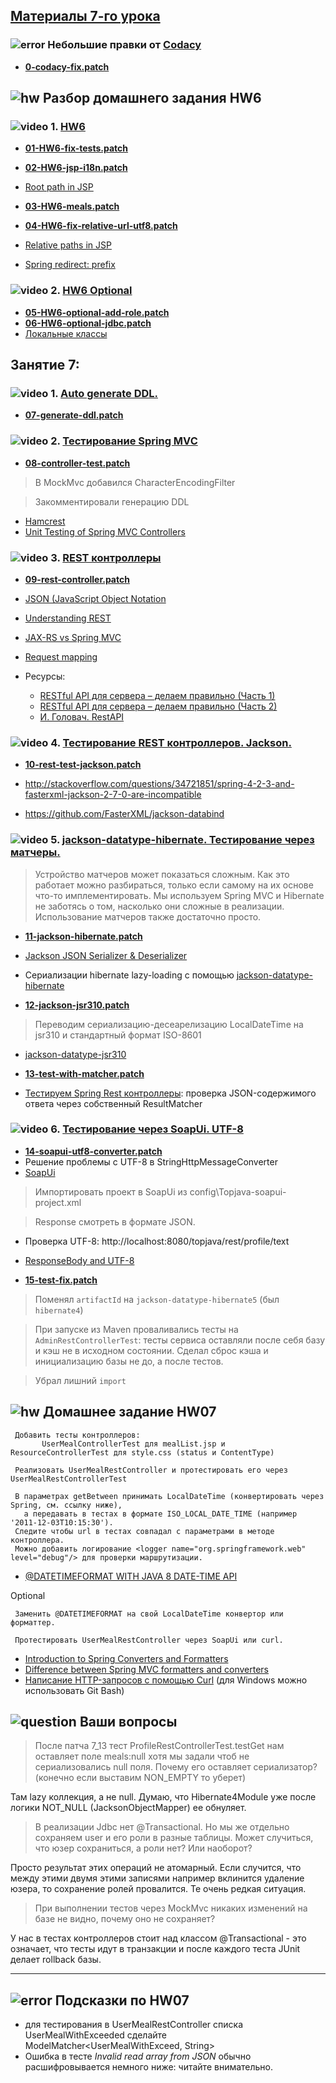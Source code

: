 ## <a href="https://drive.google.com/open?id=0B9Ye2auQ_NsFfjVnUVhINEg0d09Nb3JsY2ZZZmpsSWp3bzdHMkpKMmtPTlpjckxyVzg0SWc">Материалы 7-го урока</a>

### ![error](https://cloud.githubusercontent.com/assets/13649199/13672935/ef09ec1e-e6e7-11e5-9f79-d1641c05cbe6.png) Небольшие правки от <a href="https://www.codacy.com/app/javawebinar/topjava06/issues">Codacy</a>
-  **<a href="https://drive.google.com/open?id=0B9Ye2auQ_NsFVHNObE9FR3BzaEk">0-codacy-fix.patch</a>**

## ![hw](https://cloud.githubusercontent.com/assets/13649199/13672719/09593080-e6e7-11e5-81d1-5cb629c438ca.png) Разбор домашнего задания HW6

### ![video](https://cloud.githubusercontent.com/assets/13649199/13672715/06dbc6ce-e6e7-11e5-81a9-04fbddb9e488.png) 1. <a href="https://drive.google.com/open?id=0B9Ye2auQ_NsFbUhMdTdESkpFekE">HW6</a>
-  **<a href="https://drive.google.com/open?id=0B9Ye2auQ_NsFek9qS2VsSFpXa1U">01-HW6-fix-tests.patch</a>**
-  **<a href="https://drive.google.com/open?id=0B9Ye2auQ_NsFZlk0QzczZjB5UW8">02-HW6-jsp-i18n.patch</a>**
-  <a href="http://stackoverflow.com/questions/10327390/how-should-i-get-root-folder-path-in-jsp-page">Root path in JSP</a>

-  **<a href="https://drive.google.com/open?id=0B9Ye2auQ_NsFcWVQeUFpck1OTFU">03-HW6-meals.patch</a>**
-  **<a href="https://drive.google.com/open?id=0B9Ye2auQ_NsFMlo4eFFIWGpuTGM">04-HW6-fix-relative-url-utf8.patch</a>**
-  <a href="http://stackoverflow.com/questions/4764405/how-to-use-relative-paths-without-including-the-context-root-name">Relative paths in JSP</a>
-  <a href="http://docs.spring.io/spring/docs/3.2.x/spring-framework-reference/html/mvc.html#mvc-redirecting-redirect-prefix">Spring redirect: prefix</a>

### ![video](https://cloud.githubusercontent.com/assets/13649199/13672715/06dbc6ce-e6e7-11e5-81a9-04fbddb9e488.png) 2. <a href="https://drive.google.com/open?id=0B9Ye2auQ_NsFaXViWkkwYkF0eW8">HW6 Optional</a>
-  **<a href="https://drive.google.com/open?id=0B9Ye2auQ_NsFem1IMW41NEk3RzQ">05-HW6-optional-add-role.patch</a>**
-  **<a href="https://drive.google.com/open?id=0B9Ye2auQ_NsFUUdLNXI2cGVJZGs">06-HW6-optional-jdbc.patch</a>**
-  <a href="http://easy-code.ru/lesson/local-anonymous-nested-classes-java">Локальные классы</a>

## Занятие 7:
### ![video](https://cloud.githubusercontent.com/assets/13649199/13672715/06dbc6ce-e6e7-11e5-81a9-04fbddb9e488.png) 1. <a href="https://drive.google.com/open?id=0B9Ye2auQ_NsFTEtkSldKUnE4VkE">Auto generate DDL.</a>
-  **<a href="https://drive.google.com/open?id=0B9Ye2auQ_NsFNlRuSmFjLWJBV0k">07-generate-ddl.patch</a>**

### ![video](https://cloud.githubusercontent.com/assets/13649199/13672715/06dbc6ce-e6e7-11e5-81a9-04fbddb9e488.png) 2. <a href="https://drive.google.com/open?id=0B9Ye2auQ_NsFQXhBN1pqa3FyOUE">Тестирование Spring MVC</a>
-  **<a href="https://drive.google.com/open?id=0B9Ye2auQ_NsFemFZTjRpMlJOOU0">08-controller-test.patch</a>**

> В MockMvc добавился CharacterEncodingFilter

> Закомментировали генерацию DDL 

-  <a href="http://hamcrest.org/JavaHamcrest/">Hamcrest</a>
-  <a href="http://www.petrikainulainen.net/programming/spring-framework/unit-testing-of-spring-mvc-controllers-normal-controllers/">Unit Testing of Spring MVC Controllers</a>

### ![video](https://cloud.githubusercontent.com/assets/13649199/13672715/06dbc6ce-e6e7-11e5-81a9-04fbddb9e488.png) 3. <a href="https://drive.google.com/open?id=0B9Ye2auQ_NsFWE5oSmJFZGZBRlE">REST контроллеры</a>
-  **<a href="https://drive.google.com/open?id=0B9Ye2auQ_NsFTUxmNzZuNjVqVms">09-rest-controller.patch</a>**

-  <a href="https://ru.wikipedia.org/wiki/JSON">JSON (JavaScript Object Notation</a>
-  <a href="https://spring.io/understanding/rest">Understanding REST</a>
-  <a href="http://www.infoq.com/articles/springmvc_jsx-rs">JAX-RS vs Spring MVC</a>
-  <a href="http://docs.spring.io/spring/docs/current/spring-framework-reference/html/mvc.html#mvc-ann-requestmapping">Request mapping</a>
-  Ресурсы:
   - <a href="http://habrahabr.ru/post/144011/">RESTful API для сервера – делаем правильно (Часть 1)</a>
   - <a href="http://habrahabr.ru/post/144259/">RESTful API для сервера – делаем правильно (Часть 2)</a>
   - <a href="https://www.youtube.com/playlist?list=PLtDz82bWepMPLi_e9YbatLRpm0z4uOs_U">И. Головач. RestAPI</a>

### ![video](https://cloud.githubusercontent.com/assets/13649199/13672715/06dbc6ce-e6e7-11e5-81a9-04fbddb9e488.png) 4. <a href="https://drive.google.com/open?id=0B9Ye2auQ_NsFQmNwOXJ6RFk4M1U">Тестирование REST контроллеров. Jackson.</a>
-  **<a href="https://drive.google.com/open?id=0B9Ye2auQ_NsFeDFQTURueGk0V1E">10-rest-test-jackson.patch</a>**

-  http://stackoverflow.com/questions/34721851/spring-4-2-3-and-fasterxml-jackson-2-7-0-are-incompatible
-  https://github.com/FasterXML/jackson-databind

### ![video](https://cloud.githubusercontent.com/assets/13649199/13672715/06dbc6ce-e6e7-11e5-81a9-04fbddb9e488.png) 5. <a href="https://drive.google.com/open?id=0B9Ye2auQ_NsFNWEyVGJIU2JMTFE">jackson-datatype-hibernate. Тестирование через матчеры.</a>
> Устройство матчеров может показаться сложным. Как это работает можно разбираться, только если самому на их основе что-то имплементировать. Мы используем Spring MVC и Hibernate не заботясь о том, насколько они сложные в реализации. Использование матчеров также достаточно просто.
    
-  **<a href="https://drive.google.com/open?id=0B9Ye2auQ_NsFQVhlT3gwZUVueWs">11-jackson-hibernate.patch</a>**

-  <a href="https://www.sghill.net/how-do-i-write-a-jackson-json-serializer-deserializer.html">Jackson JSON Serializer & Deserializer</a>
-  Сериализации hibernate lazy-loading с помощью <a href="https://github.com/FasterXML/jackson-datatype-hibernate">jackson-datatype-hibernate</a>

-  **<a href="https://drive.google.com/open?id=0B9Ye2auQ_NsFOGUtNkVJdjNlXzA">12-jackson-jsr310.patch</a>**
>  Переводим сериализацию-десеарелизацию LocalDateTime на jsr310 и стандартный формат ISO-8601
-  <a href="http://stackoverflow.com/questions/28802544/java-8-localdate-jackson-format#28803634">jackson-datatype-jsr310</a>

-  **<a href="https://drive.google.com/open?id=0B9Ye2auQ_NsFdUpOclQyS2NNalk">13-test-with-matcher.patch</a>**
-  <a href="http://habrahabr.ru/post/259055/">Тестируем Spring Rest контроллеры</a>: проверка JSON-содержимого ответа через собственный ResultMatcher

### ![video](https://cloud.githubusercontent.com/assets/13649199/13672715/06dbc6ce-e6e7-11e5-81a9-04fbddb9e488.png) 6. <a href="https://drive.google.com/open?id=0B9Ye2auQ_NsFVXNmOUdBbUxxWVU">Тестирование через SoapUi. UTF-8</a>
-  **<a href="https://drive.google.com/open?id=0B9Ye2auQ_NsFZS1heS0tMnhhSDg">14-soapui-utf8-converter.patch</a>**
- Решение проблемы с UTF-8 в StringHttpMessageConverter
-  <a href="http://www.soapui.org/">SoapUi</a>

>  Импортировать проект в SoapUi из config\Topjava-soapui-project.xml

>   Response смотреть в формате JSON.
   
-  Проверка UTF-8: http://localhost:8080/topjava/rest/profile/text
-  <a href="http://forum.spring.io/forum/spring-projects/web/74209-responsebody-and-utf-8">ResponseBody and UTF-8</a>

-  **<a href="https://drive.google.com/open?id=0B9Ye2auQ_NsFWm5pT1hPOEZOcXM">15-test-fix.patch</a>**
> Поменял `artifactId` на `jackson-datatype-hibernate5`  (был `hibernate4`)

> При запуске из Maven проваливались тесты на `AdminRestControllerTest`: тесты сервиса оставляли после себя базу и кэш не в исходном состоянии.
Сделал сброс кэша и инициализацию базы не до, а после тестов.

> Убрал лишний `import`

## ![hw](https://cloud.githubusercontent.com/assets/13649199/13672719/09593080-e6e7-11e5-81d1-5cb629c438ca.png) Домашнее задание HW07

     Добавить тесты контроллеров:
           UserMealControllerTest для mealList.jsp и ResourceControllerTest для style.css (status и ContentType)

     Реализовать UserMealRestController и протестировать его через UserMealRestControllerTest

     В параметрах getBetween принимать LocalDateTime (конвертировать через Spring, см. ссылку ниже), 
       а передавать в тестах в формате ISO_LOCAL_DATE_TIME (например '2011-12-03T10:15:30').
     Следите чтобы url в тестах совпадал с параметрами в методе контроллера.
     Можно добавить логирование <logger name="org.springframework.web" level="debug"/> для проверки маршрутизации.

-  <a href="http://blog.codeleak.pl/2014/06/spring-4-datetimeformat-with-java-8.html">@DATETIMEFORMAT WITH JAVA 8 DATE-TIME API</a>

Optional

     Заменить @DATETIMEFORMAT на свой LocalDateTime конвертор или форматтер.

     Протестировать UserMealRestController через SoapUi или curl.

-  <a href="http://www.javabeat.net/introduction-to-spring-converters-and-formatters/">Introduction to Spring Converters and Formatters</a>
-  <a href="http://stackoverflow.com/questions/13048368/difference-between-spring-mvc-formatters-and-converters">Difference between Spring MVC formatters and converters</a>
-  <a href="http://rus-linux.net/lib.php?name=/MyLDP/internet/curlrus.html">Написание HTTP-запросов с помощью Curl</a>
(для Windows можно использовать Git Bash)


## ![question](https://cloud.githubusercontent.com/assets/13649199/13672858/9cd58692-e6e7-11e5-905d-c295d2a456f1.png) Ваши вопросы
> После патча 7_13 тест ProfileRestControllerTest.testGet нам оставляет поле meals:null хотя мы задали чтоб не сериализовались null поля.
  Почему его оставляет сериализатор? (конечно если выставим NON_EMPTY то уберет)

Там lazy коллекция, а не null. Думаю, что Hibernate4Module уже после логики NOT_NULL (JacksonObjectMapper) ее обнуляет.

> В реализации Jdbc нет @Transactional. Но мы же отдельно сохраняем user и его роли в разные таблицы. Может случиться, что юзер сохраниться, а роли нет? Или наоборот?

Просто результат этих операций не атомарный. Если случится, что между этими двумя этими записями например вклинится удаление юзера, то сохранение ролей провалится. Те очень редкая ситуация.

> При выполнении тестов через MockMvc никаких изменений на базе не видно, почему оно не сохраняет?

У нас в тестах контроллеров стоит над классом @Transactional - это означает, что тесты идут в транзакции и после каждого теста JUnit делает rollback базы.

---------------------
## ![error](https://cloud.githubusercontent.com/assets/13649199/13672935/ef09ec1e-e6e7-11e5-9f79-d1641c05cbe6.png) Подсказки по HW07
- для тестирования в UserMealRestController списка UserMealWithExceeded сделайте ModelMatcher&lt;UserMealWithExceed, String&gt;
- Ошибка в тесте _Invalid read array from JSON_ обычно расшифровывается немного ниже: читайте внимательно.
